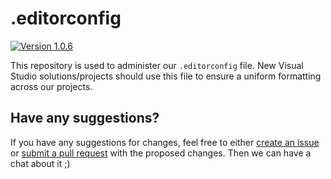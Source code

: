 # .editorconfig

[![Version 1.0.6](https://img.shields.io/badge/version-1.0.7-blue)](https://github.com/limbo-works/.editorconfig/releases/tag/v1.0.7)

This repository is used to administer our `.editorconfig` file. New Visual Studio solutions/projects should use this file to ensure a uniform formatting across our projects.

## Have any suggestions?

If you have any suggestions for changes, feel free to either [create an issue](https://github.com/limbo-works/.editorconfig/issues/new) or [submit a pull request](https://github.com/limbo-works/.editorconfig/compare) with the proposed changes. Then we can have a chat about it ;)
